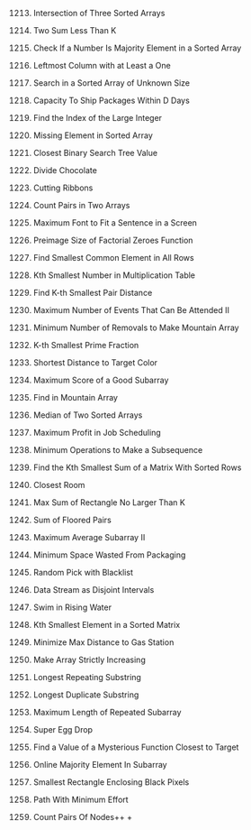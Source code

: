 1213. Intersection of Three Sorted Arrays

1099. Two Sum Less Than K

1150. Check If a Number Is Majority Element in a Sorted Array

1428. Leftmost Column with at Least a One

702. Search in a Sorted Array of Unknown Size

1011. Capacity To Ship Packages Within D Days

1533. Find the Index of the Large Integer

1060. Missing Element in Sorted Array

270. Closest Binary Search Tree Value

1231. Divide Chocolate

1891. Cutting Ribbons

1885. Count Pairs in Two Arrays

1618. Maximum Font to Fit a Sentence in a Screen

793. Preimage Size of Factorial Zeroes Function

1198. Find Smallest Common Element in All Rows

668. Kth Smallest Number in Multiplication Table

719. Find K-th Smallest Pair Distance

1751. Maximum Number of Events That Can Be Attended II

1671. Minimum Number of Removals to Make Mountain Array

786. K-th Smallest Prime Fraction

1182. Shortest Distance to Target Color

1793. Maximum Score of a Good Subarray

1095. Find in Mountain Array

4. Median of Two Sorted Arrays

1235. Maximum Profit in Job Scheduling

1713. Minimum Operations to Make a Subsequence

1439. Find the Kth Smallest Sum of a Matrix With Sorted Rows

1847. Closest Room

363. Max Sum of Rectangle No Larger Than K

1862. Sum of Floored Pairs

644. Maximum Average Subarray II

1889. Minimum Space Wasted From Packaging

710. Random Pick with Blacklist

352. Data Stream as Disjoint Intervals

778. Swim in Rising Water

378. Kth Smallest Element in a Sorted Matrix

774. Minimize Max Distance to Gas Station

1187. Make Array Strictly Increasing

1062. Longest Repeating Substring

1044. Longest Duplicate Substring

718. Maximum Length of Repeated Subarray

887. Super Egg Drop

1521. Find a Value of a Mysterious Function Closest to Target

1157. Online Majority Element In Subarray

302. Smallest Rectangle Enclosing Black Pixels

1631. Path With Minimum Effort

1782. Count Pairs Of Nodes++ +
